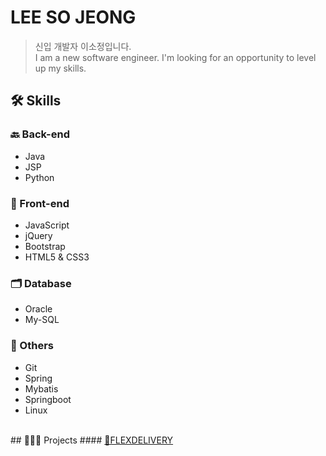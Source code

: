 
<!--
**2020-07-31/2020-07-31** is a ✨ _special_ ✨ repository because its `README.md` (this file) appears on your GitHub profile.

Here are some ideas to get you started:

- 🔭 I’m currently working on ...
- 🌱 I’m currently learning ...
- 👯 I’m looking to collaborate on ...
- 🤔 I’m looking for help with ...
- 💬 Ask me about ...
-  How to reach me: ...
- 😄 Pronouns: ...
- ⚡ Fun fact: ...
- 

## 👋 Resume
<a href=""></a>

## 📫 Contact information

-->
# LEE SO JEONG
> 신입 개발자 이소정입니다.<br>
> I am a new software engineer. I'm looking for an opportunity to level up my skills.


## 🛠 Skills
### 🔙 Back-end
- Java
- JSP
- Python

### 🌈 Front-end
- JavaScript 
- jQuery
- Bootstrap
- HTML5 & CSS3

### 🗂 Database
- Oracle
- My-SQL

### 👏 Others
- Git
- Spring
- Mybatis
- Springboot
- Linux
<br>
## 👩🏻‍💻 Projects
#### <a href="https://github.com/2020-07-31/FLEXDELIVERY">🛵FLEXDELIVERY</a>
